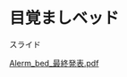 # 目覚ましベッド

スライド

[Alerm_bed_最終発表.pdf](https://github.com/i032ff/Alarm-bed/files/9162493/Alerm_bed_.pdf)
